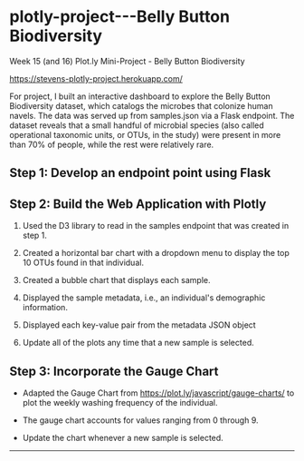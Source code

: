 # plotly-project---Belly Button Biodiversity

Week 15 (and 16) Plot.ly Mini-Project - Belly Button Biodiversity

https://stevens-plotly-project.herokuapp.com/ 

For project, I built an interactive dashboard to explore the Belly Button Biodiversity dataset, which catalogs the microbes that colonize human navels. The data was served up from samples.json via a Flask endpoint.
The dataset reveals that a small handful of microbial species (also called operational taxonomic units, or OTUs, in the study) were present in more than 70% of people, while the rest were relatively rare.

## Step 1: Develop an endpoint point using Flask 

## Step 2: Build the Web Application with Plotly 

1. Used the D3 library to read in the samples endpoint that was created in step 1.

2. Created a horizontal bar chart with a dropdown menu to display the top 10 OTUs found in that individual.

3. Created a bubble chart that displays each sample.

4. Displayed the sample metadata, i.e., an individual's demographic information.

5. Displayed each key-value pair from the metadata JSON object

6. Update all of the plots any time that a new sample is selected.

## Step 3: Incorporate the Gauge Chart 

* Adapted the Gauge Chart from <https://plot.ly/javascript/gauge-charts/> to plot the weekly washing frequency of the individual.

* The gauge chart accounts for values ranging from 0 through 9.

* Update the chart whenever a new sample is selected.

- - -



